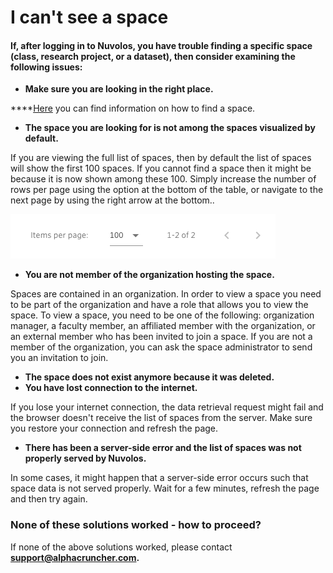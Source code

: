 # I can't see a space

#### If, after logging in to Nuvolos, you have trouble finding a specific space \(class, research project, or a dataset\), then consider examining the following issues:

* **Make sure you are looking in the right place.**

\*\*\*\*[Here](../../actions/find-objects-in-nuvolos/find-a-space.md) you can find information on how to find a space.

* **The space you are looking for is not among the spaces visualized by default.**

If you are viewing the full list of spaces, then by default the list of spaces will show the first 100 spaces. If you cannot find a space then it might be because it is now shown among these 100. Simply increase the number of rows per page using the option at the bottom of the table, or navigate to the next page by using the right arrow at the bottom..

![](../../.gitbook/assets/screen-shot-2020-06-11-at-9.43.52-am.png)



* **You are not member of the organization hosting the space.**

Spaces are contained in an organization. In order to view a space you need to be part of the organization and have a role that allows you to view the space. To view a space, you need to be one of the following: organization manager, a faculty member, an affiliated member with the organization, or an external member who has been invited to join a space. If you are not a member of the organization, you can ask the space administrator to send you an invitation to join.

* **The space does not exist anymore because it was deleted.** 
* **You have lost connection to the internet.**

If you lose your internet connection, the data retrieval request might fail and the browser doesn't receive the list of spaces from the server. Make sure you restore your connection and refresh the page.

* **There has been a server-side error and the list of spaces was not properly served by Nuvolos.**

In some cases, it might happen that a server-side error occurs such that space data is not served properly. Wait for a few minutes, refresh the page and then try again.  


### None of these solutions worked - how to proceed?

If none of the above solutions worked, please contact **support@alphacruncher.com.**



